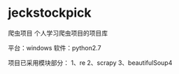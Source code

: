 ﻿# jeckstockpick

爬虫项目
个人学习爬虫项目的项目库

平台：windows
软件：python2.7

项目已采用模块部分：
1、re
2、scrapy
3、beautifulSoup4



